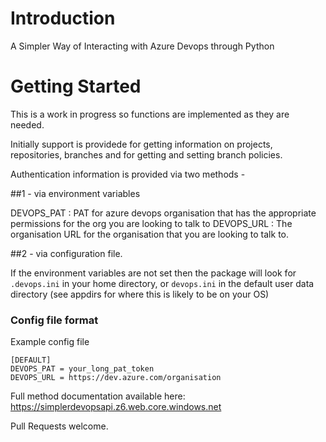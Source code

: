 # Introduction 
A Simpler Way of Interacting with Azure Devops through Python

# Getting Started
This is a work in progress so functions are implemented as they are needed. 

Initially support is providede for getting information on projects, repositories, branches and for getting and setting branch policies.

Authentication information is provided via two methods -

##1 - via environment variables

DEVOPS_PAT : PAT for azure devops organisation that has the appropriate permissions for the org you are looking to talk to 
DEVOPS_URL : The organisation URL for the organisation that you are looking to talk to. 

##2 - via configuration file. 

If the environment variables are not set then the package will look for ```.devops.ini``` in your home directory, or ```devops.ini``` in the default user data directory (see appdirs for where this is likely to be on your OS)

### Config file format

Example config file

```
[DEFAULT]
DEVOPS_PAT = your_long_pat_token
DEVOPS_URL = https://dev.azure.com/organisation
```

Full method documentation available here:  https://simplerdevopsapi.z6.web.core.windows.net

Pull Requests welcome. 
